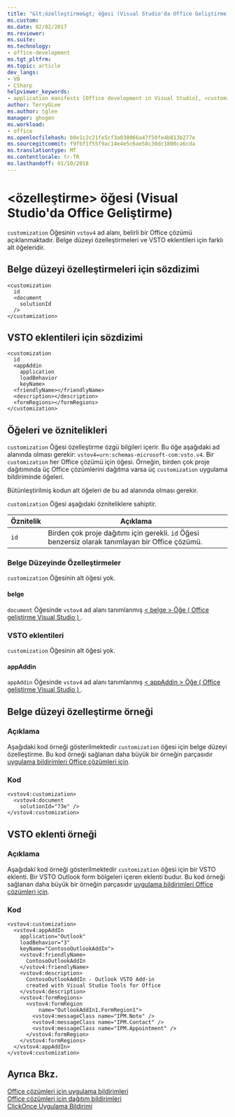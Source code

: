 ```yaml
---
title: "&lt;özelleştirme&gt; öğesi (Visual Studio'da Office Geliştirme) | Microsoft Docs"
ms.custom: 
ms.date: 02/02/2017
ms.reviewer: 
ms.suite: 
ms.technology:
- office-development
ms.tgt_pltfrm: 
ms.topic: article
dev_langs:
- VB
- CSharp
helpviewer_keywords:
- application manifests [Office development in Visual Studio], <customization> element
author: TerryGLee
ms.author: tglee
manager: ghogen
ms.workload:
- office
ms.openlocfilehash: b8e1c2c21fe5cf3a038066a47f50fe4b813b277e
ms.sourcegitcommit: f9fbf1f55f9ac14e4e5c6ae58c30dc1800ca6cda
ms.translationtype: MT
ms.contentlocale: tr-TR
ms.lasthandoff: 01/10/2018
---
```

# <a name="ltcustomizationgt-element-office-development-in-visual-studio"></a>&lt;özelleştirme&gt; öğesi (Visual Studio'da Office Geliştirme)
  `customization` Öğesinin `vstov4` ad alanı, belirli bir Office çözümü açıklanmaktadır. Belge düzeyi özelleştirmeleri ve VSTO eklentileri için farklı alt öğeleridir.  
  
## <a name="syntax-for-document-level-customizations"></a>Belge düzeyi özelleştirmeleri için sözdizimi  
  
```  
<customization  
  id  
  <document  
    solutionId  
  />  
</customization>  
```  
  
## <a name="syntax-for-vsto-add-ins"></a>VSTO eklentileri için sözdizimi  
  
```  
<customization  
  id  
  <appAddin  
    application  
    loadBehavior  
    keyName>  
  <friendlyName></friendlyName>  
  <description></description>  
  <formRegions></formRegions>  
</customization>  
```  
  
## <a name="elements-and-attributes"></a>Öğeleri ve öznitelikleri  
 `customization` Öğesi özelleştirme özgü bilgileri içerir. Bu öğe aşağıdaki ad alanında olması gerekir: `vstov4=urn:schemas-microsoft-com:vsto.v4`. Bir `customization` her Office çözümü için öğesi. Örneğin, birden çok proje dağıtımında üç Office çözümlerini dağıtma varsa üç `customization` uygulama bildiriminde öğeleri.  
  
 Bütünleştirilmiş kodun alt öğeleri de bu ad alanında olması gerekir.  
  
 `customization` Öğesi aşağıdaki özniteliklere sahiptir.  
  
|Öznitelik|Açıklama|  
|---------------|-----------------|  
|`id`|Birden çok proje dağıtımı için gerekli. `id` Öğesi benzersiz olarak tanımlayan bir Office çözümü.|  
  
### <a name="document-level-customizations"></a>Belge Düzeyinde Özelleştirmeler  
 `customization` Öğesinin alt öğesi yok.  
  
#### <a name="document"></a>belge  
 `document` Öğesinde `vstov4` ad alanı tanımlanmış [&#60; belge &#62; Öğe &#40; Office geliştirme Visual Studio &#41; ](../vsto/document-element-office-development-in-visual-studio.md).  
  
### <a name="vsto-add-ins"></a>VSTO eklentileri  
 `customization` Öğesinin alt öğesi yok.  
  
#### <a name="appaddin"></a>appAddin  
 `appAddin` Öğesinde `vstov4` ad alanı tanımlanmış [&#60; appAddin &#62; Öğe &#40; Office geliştirme Visual Studio &#41; ](../vsto/appaddin-element-office-development-in-visual-studio.md).  
  
## <a name="example-of-a-document-level-customization"></a>Belge düzeyi özelleştirme örneği  
  
### <a name="description"></a>Açıklama  
 Aşağıdaki kod örneği gösterilmektedir `customization` öğesi için belge düzeyi özelleştirme. Bu kod örneği sağlanan daha büyük bir örneğin parçasıdır [uygulama bildirimleri Office çözümleri için](../vsto/application-manifests-for-office-solutions.md).  
  
### <a name="code"></a>Kod  
  
```  
<vstov4:customization>  
  <vstov4:document   
    solutionId="73e" />  
</vstov4:customization>  
```  
  
## <a name="example-of-an-vsto-add-in"></a>VSTO eklenti örneği  
  
### <a name="description"></a>Açıklama  
 Aşağıdaki kod örneği gösterilmektedir `customization` öğesi için bir VSTO eklenti. Bir VSTO Outlook form bölgeleri içeren eklenti budur. Bu kod örneği sağlanan daha büyük bir örneğin parçasıdır [uygulama bildirimleri Office çözümleri için](../vsto/application-manifests-for-office-solutions.md).  
  
### <a name="code"></a>Kod  
  
```  
<vstov4:customization>  
  <vstov4:appAddIn   
    application="Outlook"   
    loadBehavior="3"   
    keyName="ContosoOutlookAddIn">  
    <vstov4:friendlyName>  
      ContosoOutlookAddIn  
    </vstov4:friendlyName>  
    <vstov4:description>  
      ContosoOutlookAddIn - Outlook VSTO Add-in   
      created with Visual Studio Tools for Office  
    </vstov4:description>  
    <vstov4:formRegions>  
      <vstov4:formRegion  
          name="OutlookAddIn1.FormRegion1">  
        <vstov4:messageClass name="IPM.Note" />  
        <vstov4:messageClass name="IPM.Contact" />  
        <vstov4:messageClass name="IPM.Appointment" />  
      </vstov4:formRegion>  
    </vstov4:formRegions>  
  </vstov4:appAddIn>  
</vstov4:customization>  
```  
  
## <a name="see-also"></a>Ayrıca Bkz.  
 [Office çözümleri için uygulama bildirimleri](../vsto/application-manifests-for-office-solutions.md)   
 [Office çözümleri için dağıtım bildirimleri](../vsto/deployment-manifests-for-office-solutions.md)   
 [ClickOnce Uygulama Bildirimi](/visualstudio/deployment/clickonce-application-manifest)  
  
  